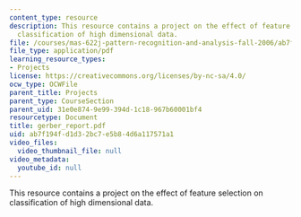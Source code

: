```yaml
---
content_type: resource
description: This resource contains a project on the effect of feature selection on
  classification of high dimensional data.
file: /courses/mas-622j-pattern-recognition-and-analysis-fall-2006/ab7f194fd1d32bc7e5b84d6a117571a1_gerber_report.pdf
file_type: application/pdf
learning_resource_types:
- Projects
license: https://creativecommons.org/licenses/by-nc-sa/4.0/
ocw_type: OCWFile
parent_title: Projects
parent_type: CourseSection
parent_uid: 31e0e874-9e99-394d-1c18-967b60001bf4
resourcetype: Document
title: gerber_report.pdf
uid: ab7f194f-d1d3-2bc7-e5b8-4d6a117571a1
video_files:
  video_thumbnail_file: null
video_metadata:
  youtube_id: null
---
```

This resource contains a project on the effect of feature selection on classification of high dimensional data.